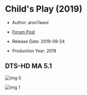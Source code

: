 # Child's Play (2019)

* Author: aron7awol

* [Forum Post](https://www.avsforum.com/threads/bass-eq-for-filtered-movies.2995212/post-58566000)

* Release Date: 2019-09-24
* Production Year: 2019

## DTS-HD MA 5.1

![img 0](https://i.imgur.com/LJJBDQ6.jpg)

![img 1](https://i.imgur.com/u21ldlV.png)

